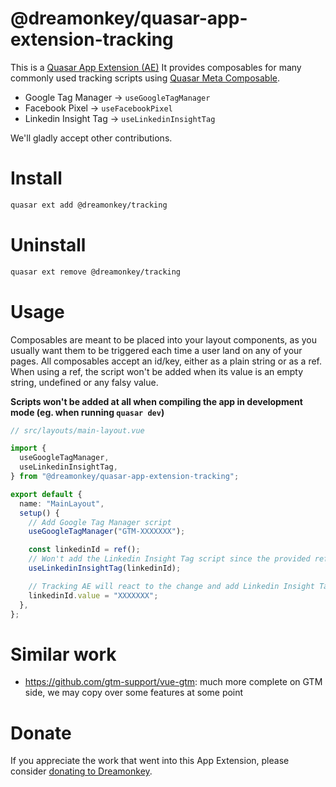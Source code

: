 # @dreamonkey/quasar-app-extension-tracking

This is a [Quasar App Extension (AE)](https://quasar.dev/app-extensions/introduction#Introduction)
It provides composables for many commonly used tracking scripts using [Quasar Meta Composable](https://quasar.dev/vue-composables/use-meta).

- Google Tag Manager -> `useGoogleTagManager`
- Facebook Pixel -> `useFacebookPixel`
- Linkedin Insight Tag -> `useLinkedinInsightTag`

We'll gladly accept other contributions.

# Install

```bash
quasar ext add @dreamonkey/tracking
```

# Uninstall

```bash
quasar ext remove @dreamonkey/tracking
```

# Usage

Composables are meant to be placed into your layout components, as you usually want them to be triggered each time a user land on any of your pages.
All composables accept an id/key, either as a plain string or as a ref.
When using a ref, the script won't be added when its value is an empty string, undefined or any falsy value.

**Scripts won't be added at all when compiling the app in development mode (eg. when running `quasar dev`)**

```ts
// src/layouts/main-layout.vue

import {
  useGoogleTagManager,
  useLinkedinInsightTag,
} from "@dreamonkey/quasar-app-extension-tracking";

export default {
  name: "MainLayout",
  setup() {
    // Add Google Tag Manager script
    useGoogleTagManager("GTM-XXXXXXX");

    const linkedinId = ref();
    // Won't add the Linkedin Insight Tag script since the provided ref has undefined value
    useLinkedinInsightTag(linkedinId);

    // Tracking AE will react to the change and add Linkedin Insight Tag script
    linkedinId.value = "XXXXXXX";
  },
};
```

# Similar work

- https://github.com/gtm-support/vue-gtm: much more complete on GTM side, we may copy over some features at some point

# Donate

If you appreciate the work that went into this App Extension, please consider [donating to Dreamonkey](https://github.com/sponsors/dreamonkey).
